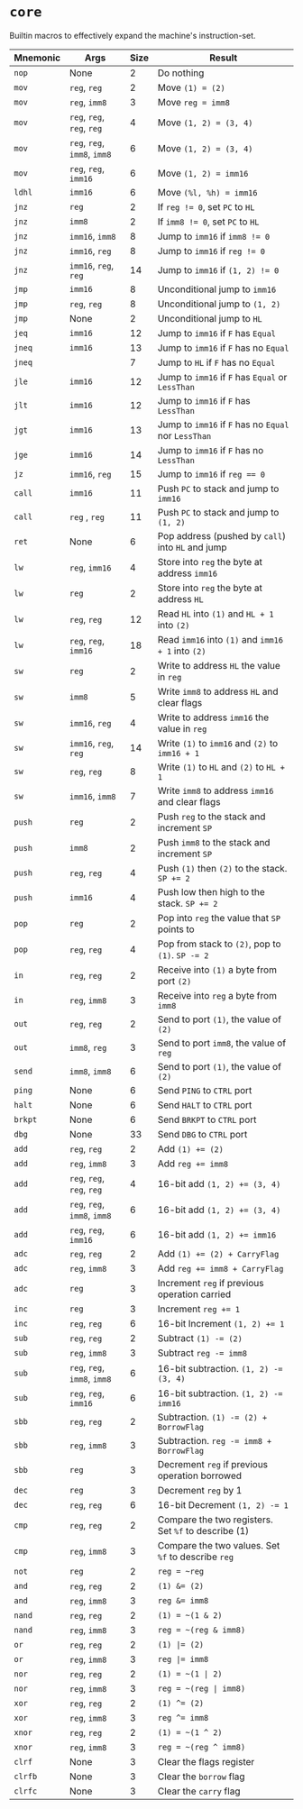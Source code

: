 # `core`

Builtin macros to effectively expand the machine's instruction-set.

| Mnemonic | Args                         | Size | Result                                               |
| -------- | ---------------------------- | ---- | ---------------------------------------------------- |
| `nop`    | None                         | 2    | Do nothing                                           |
| `mov`    | `reg`, `reg`                 | 2    | Move `(1) = (2)`                                     |
| `mov`    | `reg`, `imm8`                | 3    | Move `reg = imm8`                                    |
| `mov`    | `reg`, `reg`, `reg`, `reg`   | 4    | Move `(1, 2) = (3, 4)`                               |
| `mov`    | `reg`, `reg`, `imm8`, `imm8` | 6    | Move `(1, 2) = (3, 4)`                               |
| `mov`    | `reg`, `reg`, `imm16`        | 6    | Move `(1, 2) = imm16`                                |
| `ldhl`   | `imm16`                      | 6    | Move `(%l, %h) = imm16`                              |
| `jnz`    | `reg`                        | 2    | If `reg != 0`, set `PC` to `HL`                      |
| `jnz`    | `imm8`                       | 2    | If `imm8 != 0`, set `PC` to `HL`                     |
| `jnz`    | `imm16`, `imm8`              | 8    | Jump to `imm16` if `imm8 != 0`                       |
| `jnz`    | `imm16`, `reg`               | 8    | Jump to `imm16` if `reg != 0`                        |
| `jnz`    | `imm16`, `reg`, `reg`        | 14   | Jump to `imm16` if `(1, 2) != 0`                     |
| `jmp`    | `imm16`                      | 8    | Unconditional jump to `imm16`                        |
| `jmp`    | `reg`, `reg`                 | 8    | Unconditional jump to `(1, 2)`                       |
| `jmp`    | None                         | 2    | Unconditional jump to `HL`                           |
| `jeq`    | `imm16`                      | 12   | Jump to `imm16` if `F` has `Equal`                   |
| `jneq`   | `imm16`                      | 13   | Jump to `imm16` if `F` has no `Equal`                |
| `jneq`   |                              | 7    | Jump to `HL` if `F` has no `Equal`                   |
| `jle`    | `imm16`                      | 12   | Jump to `imm16` if `F` has `Equal` or `LessThan`     |
| `jlt`    | `imm16`                      | 12   | Jump to `imm16` if `F` has `LessThan`                |
| `jgt`    | `imm16`                      | 13   | Jump to `imm16` if `F` has no `Equal` nor `LessThan` |
| `jge`    | `imm16`                      | 14   | Jump to `imm16` if `F` has no `LessThan`             |
| `jz`     | `imm16`, `reg`               | 15   | Jump to `imm16` if `reg == 0`                        |
| `call`   | `imm16`                      | 11   | Push `PC` to stack and jump to `imm16`               |
| `call`   | `reg` , `reg`                | 11   | Push `PC` to stack and jump to `(1, 2)`              |
| `ret`    | None                         | 6    | Pop address (pushed by `call`) into `HL` and jump    |
| `lw`     | `reg`, `imm16`               | 4    | Store into `reg` the byte at address `imm16`         |
| `lw`     | `reg`                        | 2    | Store into `reg` the byte at address `HL`            |
| `lw`     | `reg`, `reg`                 | 12   | Read `HL` into `(1)` and `HL + 1` into `(2)`         |
| `lw`     | `reg`, `reg`, `imm16`        | 18   | Read `imm16` into `(1)` and `imm16 + 1` into `(2)`   |
| `sw`     | `reg`                        | 2    | Write to address `HL` the value in `reg`             |
| `sw`     | `imm8`                       | 5    | Write `imm8` to address `HL` and clear flags         |
| `sw`     | `imm16`, `reg`               | 4    | Write to address `imm16` the value in `reg`          |
| `sw`     | `imm16`, `reg`, `reg`        | 14   | Write `(1)` to `imm16` and `(2)` to `imm16 + 1`      |
| `sw`     | `reg`, `reg`                 | 8    | Write `(1)` to `HL` and `(2)` to `HL + 1`            |
| `sw`     | `imm16`, `imm8`              | 7    | Write `imm8` to address `imm16` and clear flags      |
| `push`   | `reg`                        | 2    | Push `reg` to the stack and increment `SP`           |
| `push`   | `imm8`                       | 2    | Push `imm8` to the stack and increment `SP`          |
| `push`   | `reg`, `reg`                 | 4    | Push `(1)` then `(2)` to the stack. `SP += 2`        |
| `push`   | `imm16`                      | 4    | Push low then high to the stack. `SP += 2`           |
| `pop`    | `reg`                        | 2    | Pop into `reg` the value that `SP` points to         |
| `pop`    | `reg`, `reg`                 | 4    | Pop from stack to `(2)`, pop to `(1)`. `SP -= 2`     |
| `in`     | `reg`, `reg`                 | 2    | Receive into `(1)` a byte from port `(2)`            |
| `in`     | `reg`, `imm8`                | 3    | Receive into `reg` a byte from `imm8`                |
| `out`    | `reg`, `reg`                 | 2    | Send to port `(1)`, the value of `(2)`               |
| `out`    | `imm8`, `reg`                | 3    | Send to port `imm8`, the value of `reg`              |
| `send`   | `imm8`, `imm8`               | 6    | Send to port `(1)`, the value of `(2)`               |
| `ping`   | None                         | 6    | Send `PING` to `CTRL` port                           |
| `halt`   | None                         | 6    | Send `HALT` to `CTRL` port                           |
| `brkpt`  | None                         | 6    | Send `BRKPT` to `CTRL` port                          |
| `dbg`    | None                         | 33   | Send `DBG` to `CTRL` port                            |
| `add`    | `reg`, `reg`                 | 2    | Add `(1) += (2)`                                     |
| `add`    | `reg`, `imm8`                | 3    | Add `reg += imm8`                                    |
| `add`    | `reg`, `reg`, `reg`, `reg`   | 4    | 16-bit add `(1, 2) += (3, 4)`                        |
| `add`    | `reg`, `reg`, `imm8`, `imm8` | 6    | 16-bit add `(1, 2) += (3, 4)`                        |
| `add`    | `reg`, `reg`, `imm16`        | 6    | 16-bit add `(1, 2) += imm16`                         |
| `adc`    | `reg`, `reg`                 | 2    | Add `(1) += (2) + CarryFlag`                         |
| `adc`    | `reg`, `imm8`                | 3    | Add `reg += imm8 + CarryFlag`                        |
| `adc`    | `reg`                        | 3    | Increment `reg` if previous operation carried        |
| `inc`    | `reg`                        | 3    | Increment `reg += 1`                                 |
| `inc`    | `reg`, `reg`                 | 6    | 16-bit Increment `(1, 2) += 1`                       |
| `sub`    | `reg`, `reg`                 | 2    | Subtract `(1) -= (2)`                                |
| `sub`    | `reg`, `imm8`                | 3    | Subtract `reg -= imm8`                               |
| `sub`    | `reg`, `reg`, `imm8`, `imm8` | 6    | 16-bit subtraction. `(1, 2) -= (3, 4)`               |
| `sub`    | `reg`, `reg`, `imm16`        | 6    | 16-bit subtraction. `(1, 2) -= imm16`                |
| `sbb`    | `reg`, `reg`                 | 2    | Subtraction. `(1) -= (2) + BorrowFlag`               |
| `sbb`    | `reg`, `imm8`                | 3    | Subtraction. `reg -= imm8 + BorrowFlag`              |
| `sbb`    | `reg`                        | 3    | Decrement `reg` if previous operation borrowed       |
| `dec`    | `reg`                        | 3    | Decrement `reg` by 1                                 |
| `dec`    | `reg`, `reg`                 | 6    | 16-bit Decrement `(1, 2) -= 1`                       |
| `cmp`    | `reg`, `reg`                 | 2    | Compare the two registers. Set `%f` to describe (1)  |
| `cmp`    | `reg`, `imm8`                | 3    | Compare the two values. Set `%f` to describe `reg`   |
| `not`    | `reg`                        | 2    | `reg = ~reg`                                         |
| `and`    | `reg`, `reg`                 | 2    | `(1) &= (2)`                                         |
| `and`    | `reg`, `imm8`                | 3    | `reg &= imm8`                                        |
| `nand`   | `reg`, `reg`                 | 2    | `(1) = ~(1 & 2)`                                     |
| `nand`   | `reg`, `imm8`                | 3    | `reg = ~(reg & imm8)`                                |
| `or`     | `reg`, `reg`                 | 2    | `(1) \|= (2)`                                        |
| `or`     | `reg`, `imm8`                | 3    | `reg \|= imm8`                                       |
| `nor`    | `reg`, `reg`                 | 2    | `(1) = ~(1 \| 2)`                                    |
| `nor`    | `reg`, `imm8`                | 3    | `reg = ~(reg \| imm8)`                               |
| `xor`    | `reg`, `reg`                 | 2    | `(1) ^= (2)`                                         |
| `xor`    | `reg`, `imm8`                | 3    | `reg ^= imm8`                                        |
| `xnor`   | `reg`, `reg`                 | 2    | `(1) = ~(1 ^ 2)`                                     |
| `xnor`   | `reg`, `imm8`                | 3    | `reg = ~(reg ^ imm8)`                                |
| `clrf`   | None                         | 3    | Clear the flags register                             |
| `clrfb`  | None                         | 3    | Clear the `borrow` flag                              |
| `clrfc`  | None                         | 3    | Clear the `carry` flag                               |
